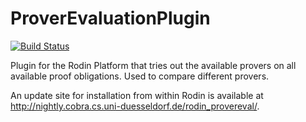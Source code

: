 ProverEvaluationPlugin
======================
[![Build Status](https://travis-ci.org/wysiib/ProverEvaluationPlugin.svg)](https://travis-ci.org/wysiib/ProverEvaluationPlugin)

Plugin for the Rodin Platform that tries out the available provers on all available proof obligations. Used to compare different provers.

An update site for installation from within Rodin is available at
http://nightly.cobra.cs.uni-duesseldorf.de/rodin_provereval/.
